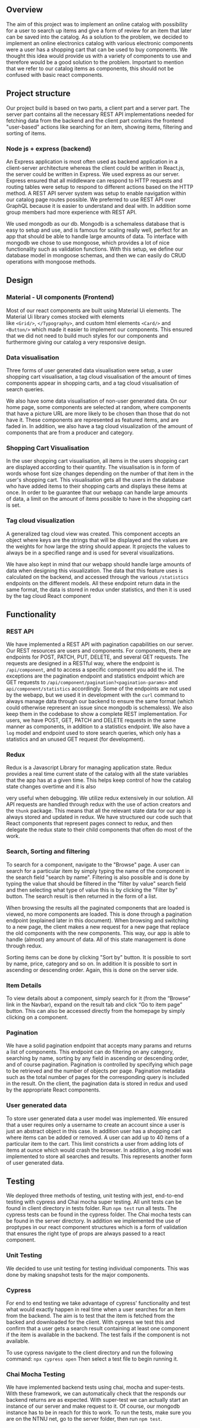 ## Overview
The aim of this project was to implement an online catalog with possibility for a user to search up items and 
give a form of review for an item that later can be saved into the catalog. As a solution to the problem, 
we decided to implement an online electronics catalog with various electronic components were a user has a
shopping cart that can be used to buy components. We thought this idea would provide us with a variety of 
components to use and therefore would be a good solution to the problem. Important to mention that we refer to our 
catalog items as components, this should not be confused with basic react components.

## Project structure
Our project build is based on two parts, a client part and a server part. The server part contains all the 
necessary REST API implementations needed for fetching data from the backend and the client part contains the frontend "user-based"
actions like searching for an item, showing items, filtering and sorting of items.

### Node js + express (backend)
An Express application is most often used as backend application in a client-server architecture whereas the client could 
be written in React.js, the server could be written in Express. We used express as our server.
Express ensured that all middleware can respond to HTTP requests and routing tables were setup to respond to different actions 
based on the HTTP method. A REST API server system was setup to enable navigation within our catalog page routes possible. 
We preferred to use REST API over GraphQL because it is easier to understand and deal with. In addition some group 
members had more experience with REST API. 

We used mongodb as our db. Mongodb is a schemaless database that is easy to setup and use, and is famous for scaling really well, 
perfect for an app that should be able to handle large amounts of data. To interface with mongodb we chose 
to use mongoose, which provides a lot of nice functionality such as validation functions. With this setup, we define our database
model in mongoose schemas, and then we can easily do CRUD operations with mongoose methods.


## Design 
### Material - UI components (Frontend)
Most of our react components are built using Material Ui elements. The Material Ui library comes stocked with elements  
like `<Grid/>`, `</Typography>`, and custom html elements `<Card/>` and `<Button/>` which made it easier to implement
our components. This ensured that we did not need to build much styles for our components and furthermore giving our catalog 
a very responsive design.

### Data visualisation
Three forms of user generated data visualisation were setup, a user shopping cart visualisation, a tag cloud visualisation of
the amount of times components appear in shopping carts, and a tag cloud visualisation of search queries.

We also have some data visualisation of non-user generated data. On our home page, some components are selected at random,
where components that have a picture URL are more likely to be chosen than those that do not have it. These components are
represented as featured items, and are faded in. In addition, we also have a tag cloud visualization of the amount of 
components that are from a producer and category.

###  Shopping Cart Visualisation
In the user shopping cart visualisation, all items in the users shopping cart are displayed according to their quantity. 
The visualisation is in form of words whose font size changes depending on the number of that item in the user's 
shopping cart. This visualisation gets all the users in the database who have added items to their shopping carts 
and displays these items at once. In order to be guarantee that our webapp can handle large amounts of data, a limit
on the amount of items possible to have in the shopping cart is set.

### Tag cloud visualization
A generalized tag cloud view was created. This component accepts an object where keys are the strings that will be
displayed and the values are the weights for how large the string should appear. It projects the values to
always be in a specified range and is used for several visualizations. 

We have also kept in mind that our webapp should handle large amounts of data when designing this visualization. The 
data that this feature uses is calculated on the backend, and accessed through the various `/statistics` endpoints on 
the different models. All these endpoint return data in the same format, the data is stored in redux under statistics, 
and then it is used by the tag cloud React component

## Functionality
### REST API
We have implemented a REST API with pagination capabilities on our server. Our REST resources are users and components. 
For components, there are endpoints for POST, PATCH, PUT, DELETE, and several GET requests. The requests are designed 
in a RESTful way, where the endpoint is `/api/component`, and to access a specific component you add the id. The exceptions 
are the pagination endpoint and statistics endpoint which are GET requests to `/api/component/pagination?<pagination-params>` 
and `api/component/statistics` accordingly. Some of the endpoints are not used by the webapp, but we used it in development 
with the `curl` command to always manage data through our backend to ensure the same format (which could otherwise represent 
an issue since mongodb is schemaless). We also keep them in the codebase to show a complete REST implementation. For users, 
we have POST, GET, PATCH and DELETE requests in the same manner as components, in addition to a statistics endpoint. 
We also have a `log` model and endpoint used to store search queries, which only has a statistics and an unused GET 
request (for development). 

### Redux 
Redux is a Javascript Library for managing application state. Redux provides a real time current state of the catalog with all the 
state variables that the app has at a given time. This helps keep control of how the catalog state changes overtime and it is also

very useful when debugging. We utilize redux extensively in our solution. All API requests are handled through redux with the use
of action creators and the `thunk` package. This means that all the relevant state data for our app is always stored and updated 
in redux. We have structured our code such that React components that represent pages connect to redux, and then delegate the redux
state to their child components that often do most of the work.

### Search, Sorting and filtering 
To search for a component, navigate to the "Browse" page. A user can search for a particular item by simply typing the name of 
the component in the search field "search by name". Filtering is also possible and is done by typing the value that should 
be filtered in the "filter by value" search field and then selecting what type of value this is by clicking the "Filter by" 
button.  The search result is then returned in the form of a list. 

When browsing the results all the paginated components that 
are loaded is viewed, no more components are loaded. This is done through a pagination endpoint (explained later in this document).
When browsing and switching to a new page, the client makes a new request for a new page that replace the old components
with the new components. This way, our app is able to handle (almost) any amount of data. All of this state management is 
done through redux.

Sorting items can be done by clicking "Sort by" button. It is possible to sort by name, price, category and so on. In addition 
It is possible to sort in ascending or descending order. Again, this is done on the server side.

### Item Details 
To view details about a component, simply search for it (from the “Browse” link in the Navbar), expand on the result 
tab and click “Go to item page” button. This can also be accessed directly from the homepage by simply clicking on a component. 

### Pagination 
We have a solid pagination endpoint that accepts many params and returns a list of components. This endpoint can do
filtering on any category, searching by name, sorting by any field in ascending or descending order, and of course pagination.
Pagination is controlled by specifying which page to be retrieved and the number of objects per page. Pagination 
metadata such as the total number of pages for the corresponding query is included in the result. On the client, 
the pagination data is stored in redux and used by the appropriate React components. 

### User generated data
To store user generated data a user model was implemented. We ensured that a user requires only a username to create 
an account since a user is just an abstract object in this case. In addition user has a shopping cart where items can be 
added or removed. A user can add up to 40 items of a particular item to the cart. This limit constricts a user from adding 
lots of items at ounce which would crash the browser. In addition, a log model was implemented to store all searches and 
results. This represents another form of user generated data.

## Testing
We deployed three methods of testing, unit testing with jest, end-to-end testing with cypress and Chai mocha super testing. 
All unit tests can be found in client directory in tests folder. Run `npm test` run all tests. 
The cypress tests can be found in the cypress folder. The Chai mocha tests can be found in the server directory.
In addition we implemented the use of proptypes in our react component structures which is a form of validation that ensures 
the right type of props are always passed to a react component. 

### Unit Testing
We decided to use unit testing for testing individual components. This was done by making snapshot tests for the major
components. 
  
### Cypress
For end to end testing we take advantage of cypress' functionality and test what would exactly happen in real time
when a user searches for an item from the backend. The aim is to test that the item is fetched from the backed and 
downloaded for the client. With cypress we test this and confirm that a user gets a search result containing at least 
one component if the item is available in the backend. The test fails if the component is not available.

To use cypress navigate to the client directory and run the following command: `npx cypress open` 
Then select a test file to begin running it.

### Chai Mocha Testing 
We have implemented backend tests using chai, mocha and super-tests. With these framework, we can automatically check 
that the responds our backend returns are as expected. With super-test we can actually start an instance of our server
and make request to it. Of course, our mongodb instance has to be in reach for this to work. To run the tests, make sure
you are on the NTNU net, go to the server folder, then run `npm test`.
